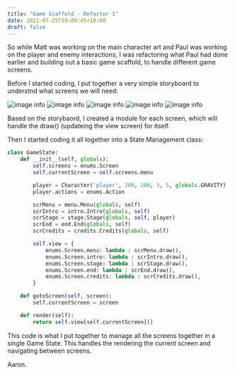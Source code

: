 ```yaml
---
title: "Game Scaffold - Refactor 1"
date: 2021-07-25T19:09:45+10:00
draft: false
---
```


So while Matt was working on the main character art and Paul was working on the player and enemy interactions, I was refactoring what Paul had done earlier and building out a basic game scaffold, to handle different game screens.

Before I started coding, I put together a very simple storyboard to understnd what screens we will need:

![image info](https://pygamesummerjam.devsintheshed.com/images/01_main.PNG) 
![image info](https://pygamesummerjam.devsintheshed.com/images/02_intro.PNG) 
![image info](https://pygamesummerjam.devsintheshed.com/images/03_stage.PNG) 
![image info](https://pygamesummerjam.devsintheshed.com/images/04_end.PNG) 
![image info](https://pygamesummerjam.devsintheshed.com/images/05_credits.PNG) 


Based on the storybaord, I created a module for each screen, which will handle the draw() (updateing the view screen) for itself. 

Then I started coding it all together into a State Management class:
```python
class GameState:
    def __init__(self, globals):
        self.screens = enums.Screen
        self.currentScreen = self.screens.menu

        player = Character('player', 200, 200, 3, 5, globals.GRAVITY)
        player.actions = enums.Action

        scrMenu = menu.Menu(globals, self)
        scrIntro = intro.Intro(globals, self)
        scrStage = stage.Stage(globals, self, player)
        scrEnd = end.End(globals, self)
        scrCredits = credits.Credits(globals, self)

        self.view = {
            enums.Screen.menu: lambda : scrMenu.draw(),
            enums.Screen.intro: lambda : scrIntro.draw(),
            enums.Screen.stage: lambda : scrStage.draw(),
            enums.Screen.end: lambda : scrEnd.draw(),
            enums.Screen.credits: lambda : scrCredits.draw(),
        }

    def gotoScreen(self, screen):
        self.currentScreen = screen

    def render(self):
        return self.view[self.currentScreen]()

```
This code is what I put together to manage all the screens together in a single Game State. This handles the rendering the current screen and navigating between screens.

Aaron.